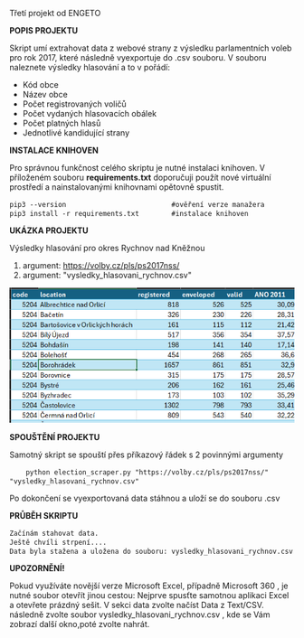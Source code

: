 Třetí projekt od ENGETO

**POPIS PROJEKTU**

Skript umí extrahovat data z webové strany z výsledku parlamentních voleb pro rok 2017, které následně vyexportuje do .csv souboru. V souboru naleznete výsledky hlasování a to v pořádí:
* Kód obce
* Název obce
* Počet registrovaných voličů
* Počet vydaných hlasovacích obálek
* Počet platných hlasů
* Jednotlivé kandidující strany


**INSTALACE KNIHOVEN**

 Pro správnou funkčnost celého skriptu je nutné instalaci knihoven. V příloženém souboru **requirements.txt** doporučuji použít nové virtuální prostředí a nainstalovanými knihovnami opětovně spustit.
 
    pip3 --version                          #ověření verze manažera
    pip3 install -r requirements.txt        #instalace knihoven

****UKÁZKA PROJEKTU****

Výsledky hlasování pro okres Rychnov nad Kněžnou 

1. argument: https://volby.cz/pls/ps2017nss/
2. argument: "vysledky_hlasovani_rychnov.csv"


![img.png](image/img.png)


****SPOUŠTĚNÍ PROJEKTU****

Samotný skript se spouští přes příkazový řádek s 2 povinnými argumenty

        python election_scraper.py "https://volby.cz/pls/ps2017nss/" "vysledky_hlasovani_rychnov.csv"

Po dokončení se vyexportovaná data stáhnou a uloží se do souboru .csv


**PRŮBĚH SKRIPTU**

    Začínám stahovat data.
    Ještě chvíli strpení....
    Data byla stažena a uložena do souboru: vysledky_hlasovani_rychnov.csv

**UPOZORNĚNÍ!**
 
Pokud využíváte novější verze Microsoft Excel, případně Microsoft 360
, je nutné soubor otevřít jinou cestou: Nejprve spusťte samotnou aplikaci Excel a otevřete prázdný sešit. 
V sekci data zvolte načíst Data z Text/CSV. následně zvolte soubor vysledky_hlasovani_rychnov.csv , kde se Vám zobrazí další okno,poté zvolte nahrát.